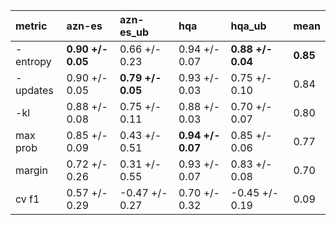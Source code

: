 | metric   | azn-es            | azn-es_ub         | hqa               | hqa_ub            | mean     |
|:---------|:------------------|:------------------|:------------------|:------------------|:---------|
| -entropy | **0.90 +/- 0.05** | 0.66 +/- 0.23     | 0.94 +/- 0.07     | **0.88 +/- 0.04** | **0.85** |
| -updates | 0.90 +/- 0.05     | **0.79 +/- 0.05** | 0.93 +/- 0.03     | 0.75 +/- 0.10     | 0.84     |
| -kl      | 0.88 +/- 0.08     | 0.75 +/- 0.11     | 0.88 +/- 0.03     | 0.70 +/- 0.07     | 0.80     |
| max prob | 0.85 +/- 0.09     | 0.43 +/- 0.51     | **0.94 +/- 0.07** | 0.85 +/- 0.06     | 0.77     |
| margin   | 0.72 +/- 0.26     | 0.31 +/- 0.55     | 0.93 +/- 0.07     | 0.83 +/- 0.08     | 0.70     |
| cv f1    | 0.57 +/- 0.29     | -0.47 +/- 0.27    | 0.70 +/- 0.32     | -0.45 +/- 0.19    | 0.09     |
